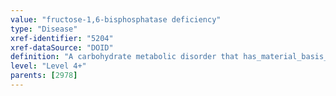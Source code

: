 ```yaml
---
value: "fructose-1,6-bisphosphatase deficiency"
type: "Disease"
xref-identifier: "5204"
xref-dataSource: "DOID"
definition: "A carbohydrate metabolic disorder that has_material_basis_in a deficiency of fructose-1,6-bisphosphatase resulting in hypoglycemia and metabolic acidosis on fasting due to insufficient fructose bisphosphatase for gluconeogenesis.|OMIM mapping confirmed by DO. [SN]."
level: "Level 4+"
parents: [2978]
---
```

